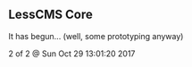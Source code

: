 LessCMS Core
------------

It has begun... (well, some prototyping anyway)

2 of 2 @ Sun Oct 29 13:01:20 2017
